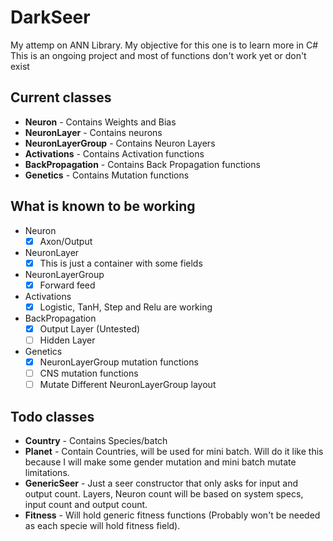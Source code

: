 # DarkSeer
My attemp on ANN Library. My objective for this one is to learn more in C#
This is an ongoing project and most of functions don't work yet or don't exist

## Current classes
  * **Neuron** - Contains Weights and Bias
  * **NeuronLayer** - Contains neurons
  * **NeuronLayerGroup** - Contains Neuron Layers
  * **Activations** - Contains Activation functions
  * **BackPropagation** - Contains Back Propagation functions
  * **Genetics** - Contains Mutation functions
## What is known to be working
  * Neuron
    - [x] Axon/Output
  * NeuronLayer
    - [x] This is just a container with some fields
  * NeuronLayerGroup
    - [x] Forward feed
  * Activations
    - [x] Logistic, TanH, Step and Relu are working
  * BackPropagation
    - [x] Output Layer (Untested)
    - [ ] Hidden Layer
  * Genetics
    - [x] NeuronLayerGroup mutation functions
    - [ ] CNS mutation functions
    - [ ] Mutate Different NeuronLayerGroup layout
## Todo classes
  * **Country** - Contains Species/batch
  * **Planet** - Contain Countries, will be used for mini batch. Will do it like this because I will make some gender mutation and mini batch mutate limitations.
  * **GenericSeer** - Just a seer constructor that only asks for input and output count. Layers, Neuron count will be based on system specs, input count and output count.
  * **Fitness** - Will hold generic fitness functions (Probably won't be needed as each specie will hold fitness field).
